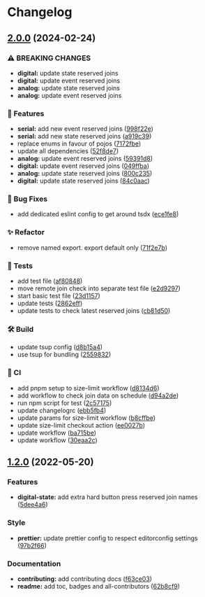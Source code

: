 # Changelog

## [2.0.0](https://github.com/Norgate-AV/crestron-ch5-helper/compare/v1.2.0...v2.0.0) (2024-02-24)

### ⚠ BREAKING CHANGES

-   **digital:** update state reserved joins
-   **digital:** update event reserved joins
-   **analog:** update state reserved joins
-   **analog:** update event reserved joins

### 🌟 Features

-   **serial:** add new event reserved joins ([998f22e](https://github.com/Norgate-AV/crestron-ch5-helper/commit/998f22e90bb4503b1956c999075f7f67d3d2ba79))
-   **serial:** add new state reserved joins ([a919c39](https://github.com/Norgate-AV/crestron-ch5-helper/commit/a919c39ce8bac6fed600cbc2a091da5bd247f583))
-   replace enums in favour of pojos ([7172fbe](https://github.com/Norgate-AV/crestron-ch5-helper/commit/7172fbe5116854ef24c7a1929211028bd0a97874))
-   update all dependencies ([52f8de7](https://github.com/Norgate-AV/crestron-ch5-helper/commit/52f8de78dcff5c1bcbf6417d62a092ea2de0e3a9))
-   **analog:** update event reserved joins ([59391d8](https://github.com/Norgate-AV/crestron-ch5-helper/commit/59391d8b3f45887f13801500474469184d237a93))
-   **digital:** update event reserved joins ([049ffba](https://github.com/Norgate-AV/crestron-ch5-helper/commit/049ffbad7ea2acdaca7e8d3431e7a2978d437215))
-   **analog:** update state reserved joins ([800c235](https://github.com/Norgate-AV/crestron-ch5-helper/commit/800c235b552ad2e2501a32ed76fb519244d6ee03))
-   **digital:** update state reserved joins ([84c0aac](https://github.com/Norgate-AV/crestron-ch5-helper/commit/84c0aac823ee1aef8aea3deed75b606edba798f2))

### 🐛 Bug Fixes

-   add dedicated eslint config to get around tsdx ([ece1fe8](https://github.com/Norgate-AV/crestron-ch5-helper/commit/ece1fe8ca65417425497f63312531f0d76b018f8))

### ✨ Refactor

-   remove named export. export default only ([71f2e7b](https://github.com/Norgate-AV/crestron-ch5-helper/commit/71f2e7b49a1b084765655c95ccaa780bb5e3d38e))

### 🧪 Tests

-   add test file ([af80848](https://github.com/Norgate-AV/crestron-ch5-helper/commit/af808484cb7609064cefd6191d9e5cac46f87f7e))
-   move remote join check into separate test file ([e2d9297](https://github.com/Norgate-AV/crestron-ch5-helper/commit/e2d9297cced54667833853ff2c18aabc8fb1fda1))
-   start basic test file ([23d1157](https://github.com/Norgate-AV/crestron-ch5-helper/commit/23d11574a1df891258f69b9a2f08644214a9ba69))
-   update tests ([2862eff](https://github.com/Norgate-AV/crestron-ch5-helper/commit/2862eff11bbd410b35322f8390efc0caa158e5da))
-   update tests to check latest reserved joins ([cb81d50](https://github.com/Norgate-AV/crestron-ch5-helper/commit/cb81d508bb4ee9047ea0efcf178f0f867076f0fc))

### 🛠️ Build

-   update tsup config ([d8b15a4](https://github.com/Norgate-AV/crestron-ch5-helper/commit/d8b15a40b995303e6b124a89f2fa3ce5fb54404d))
-   use tsup for bundling ([2559832](https://github.com/Norgate-AV/crestron-ch5-helper/commit/2559832ad614e731f62b3f13daaf1cf91ea81c51))

### 🤖 CI

-   add pnpm setup to size-limit workflow ([d8134d6](https://github.com/Norgate-AV/crestron-ch5-helper/commit/d8134d6502374462b0a1f28d565b619e8ebcd877))
-   add workflow to check join data on schedule ([d94a2de](https://github.com/Norgate-AV/crestron-ch5-helper/commit/d94a2dede14b1fcdeee9906055990817d1ac2457))
-   run npm script for test ([2c57175](https://github.com/Norgate-AV/crestron-ch5-helper/commit/2c57175ec406e8e7d4065828bcfbe916e78098e7))
-   update changelogrc ([ebb5fb4](https://github.com/Norgate-AV/crestron-ch5-helper/commit/ebb5fb4fbbb392bf8d02a91883de52da50979cac))
-   update params for size-limit workflow ([b8cffbe](https://github.com/Norgate-AV/crestron-ch5-helper/commit/b8cffbe8916666802e6be979f1dfc4d2270814ae))
-   update size-limit checkout action ([ee0027b](https://github.com/Norgate-AV/crestron-ch5-helper/commit/ee0027bc1371ebb6c309baf593ba8ff71fc3dab9))
-   update workflow ([ba715be](https://github.com/Norgate-AV/crestron-ch5-helper/commit/ba715be63061460dc525166f8677db83b98e7e28))
-   update workflow ([30eaa2c](https://github.com/Norgate-AV/crestron-ch5-helper/commit/30eaa2c54c24031cdd24e3ddeec0fcd12f663678))

## [1.2.0](https://github.com/Norgate-AV-Solutions-Ltd/crestron-ch5-helper/compare/v1.1.0...v1.2.0) (2022-05-20)

### Features

-   **digital-state:** add extra hard button press reserved join names ([5dee4a6](https://github.com/Norgate-AV-Solutions-Ltd/crestron-ch5-helper/commit/5dee4a63392952f0a96a78aeb62adb811c54a791))

### Style

-   **prettier:** update prettier config to respect editorconfig settings ([97b2f66](https://github.com/Norgate-AV-Solutions-Ltd/crestron-ch5-helper/commit/97b2f66e0a6e24a7874705236e20a26fbf808a67))

### Documentation

-   **contributing:** add contributing docs ([f63ce03](https://github.com/Norgate-AV-Solutions-Ltd/crestron-ch5-helper/commit/f63ce038259e4402293ab0845d632079a88d3ba8))
-   **readme:** add toc, badges and all-contributors ([62b8cf9](https://github.com/Norgate-AV-Solutions-Ltd/crestron-ch5-helper/commit/62b8cf98b68e4718304101b281d5601921266e6d))
